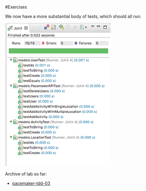 #Exercises

We now have a more substantial body of tests, which should all run:

![](img/13.png)

Archive of lab so far:

- [pacemaker-tdd-03](archives/pacemaker-tdd-03.zip)

